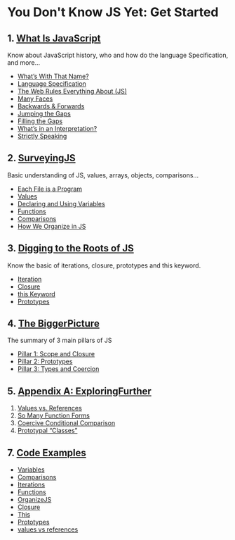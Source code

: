 # You Don't Know JS Yet: Get Started

## 1. [What Is JavaScript](./Notebook/1.%20What%20Is%20JavaScript.md)

Know about JavaScript history, who and how do the language Specification, and more...

- [What’s With That Name?](./Notebook/1.%20What%20Is%20JavaScript.md/#that-name)
- [Language Specification](./Notebook/1.%20What%20Is%20JavaScript.md/#language-specification)
- [The Web Rules Everything About (JS)](./Notebook/1.%20What%20Is%20JavaScript.md/#web-rules)
- [Many Faces](./Notebook/1.%20What%20Is%20JavaScript.md/#many-faces)
- [Backwards & Forwards](./Notebook/1.%20What%20Is%20JavaScript.md/#backwards-forwards)
- [Jumping the Gaps](./Notebook/1.%20What%20Is%20JavaScript.md/#jumping-the-gaps)
- [Filling the Gaps](./Notebook/1.%20What%20Is%20JavaScript.md/#filling-the-gaps)
- [What’s in an Interpretation?](./Notebook/1.%20What%20Is%20JavaScript.md/#interpretation)
- [Strictly Speaking](./Notebook/1.%20What%20Is%20JavaScript.md/#strictly)

## 2. [SurveyingJS](./Notebook/2.%20Surveying%20JS.md)

Basic understanding of JS, values, arrays, objects, comparisons...

- [Each File is a Program](./Notebook/2.%20Surveying%20JS.md#each-file)
- [Values](./Notebook/2.%20Surveying%20JS.md#values)
- [Declaring and Using Variables](./Notebook/2.%20Surveying%20JS.md#declaring-variables)
- [Functions](./Notebook/2.%20Surveying%20JS.md#functions)
- [Comparisons](./Notebook/2.%20Surveying%20JS.md#comparisons)
- [How We Organize in JS](./Notebook/2.%20Surveying%20JS.md#organize-js)

## 3. [Digging to the Roots of JS](./Notebook/3.%20Digging%20to%20the%20Roots%20of%20JS.md)

Know the basic of iterations, closure, prototypes and this keyword.

- [Iteration](./Notebook/3.%20Digging%20to%20the%20Roots%20of%20JS.md#iteration)
- [Closure](./Notebook/3.%20Digging%20to%20the%20Roots%20of%20JS.md#closure)
- [this Keyword](./Notebook/3.%20Digging%20to%20the%20Roots%20of%20JS.md#thisKeyword)
- [Prototypes](./Notebook/3.%20Digging%20to%20the%20Roots%20of%20JS.md#prototypes)

## 4. [The BiggerPicture](./Notebook/4.%20The%20BiggerPicture.md)

The summary of 3 main pillars of JS

- [Pillar 1: Scope and Closure](./Notebook/4.%20The%20BiggerPicture.md#scopeAndClosure)
- [Pillar 2: Prototypes](./Notebook/4.%20The%20BiggerPicture.md#prototypes)
- [Pillar 3: Types and Coercion](./Notebook/4.%20The%20BiggerPicture.md#typesAndCoercion)

## 5. [Appendix A: ExploringFurther](./Notebook/5.%20Appendix%20A%3A%20ExploringFurther.md)

1. [Values vs. References](./Notebook/5.%20Appendix%20A%3A%20ExploringFurther.md#valuesVSReferences)
2. [So Many Function Forms](./Notebook/5.%20Appendix%20A%3A%20ExploringFurther.md#functionForms)
3. [Coercive Conditional Comparison](./Notebook/5.%20Appendix%20A%3A%20ExploringFurther.md#coerciveConditionalComparison)
4. [Prototypal “Classes”](./Notebook/5.%20Appendix%20A%3A%20ExploringFurther.md#prototypalClasses)

## 7. [Code Examples](./Examples/)

- [Variables](./Examples/Variables/)
- [Comparisons](./Examples/Comparisons/)
- [Iterations](./Examples/Iterations/)
- [Functions](./Examples/Functions/)
- [OrganizeJS](./Examples/OrganizeJS/)
- [Closure](./Examples/Closure/)
- [This](./Examples/This/)
- [Prototypes](./Examples/Prototypes/)
- [values vs references](./Examples/valuesVSreferences/)
